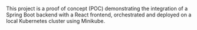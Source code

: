 This project is a proof of concept (POC) demonstrating the integration of a Spring Boot backend with a React frontend, orchestrated and deployed on a local Kubernetes cluster using Minikube.

